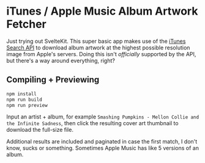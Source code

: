 # iTunes / Apple Music Album Artwork Fetcher

Just trying out SvelteKit. This super basic app makes use of the [iTunes Search API](https://developer.apple.com/library/archive/documentation/AudioVideo/Conceptual/iTuneSearchAPI/index.html) to download album artwork at the highest possible resolution image from Apple's servers. Doing this isn't _officially_ supported by the API, but there's a way around everything, right?

## Compiling + Previewing

```bash
npm install
npm run build
npm run preview
```

Input an artist + album, for example `Smashing Pumpkins - Mellon Collie and the Infinite Sadness`, then click the resulting cover art thumbnail to download the full-size file.

Additional results are included and paginated in case the first match, I don't know, sucks or something. Sometimes Apple Music has like 5 versions of an album.
